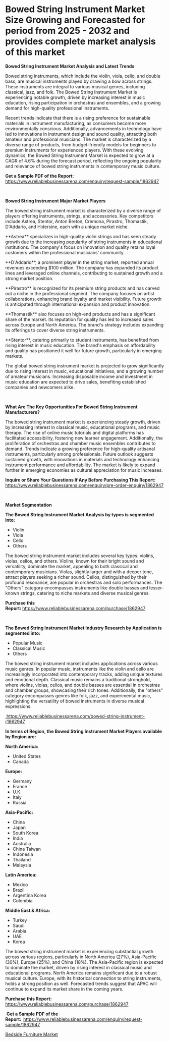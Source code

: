 <p><h1>Bowed String Instrument Market Size Growing and Forecasted for period from 2025 - 2032 and provides complete market analysis of this market</h1></p><p><strong>Bowed String Instrument Market Analysis and Latest Trends</strong></p>
<p><p>Bowed string instruments, which include the violin, viola, cello, and double bass, are musical instruments played by drawing a bow across strings. These instruments are integral to various musical genres, including classical, jazz, and folk. The Bowed String Instrument Market is experiencing notable growth, driven by increasing interest in music education, rising participation in orchestras and ensembles, and a growing demand for high-quality professional instruments. </p><p>Recent trends indicate that there is a rising preference for sustainable materials in instrument manufacturing, as consumers become more environmentally conscious. Additionally, advancements in technology have led to innovations in instrument design and sound quality, attracting both amateur and professional musicians. The market is characterized by a diverse range of products, from budget-friendly models for beginners to premium instruments for experienced players. With these evolving dynamics, the Bowed String Instrument Market is expected to grow at a CAGR of 4.6% during the forecast period, reflecting the ongoing popularity and relevance of bowed string instruments in contemporary music culture.</p></p>
<p><strong>Get a Sample PDF of the Report:&nbsp;</strong> <a href="https://www.reliablebusinessarena.com/enquiry/request-sample/1862947?utm_campaign=2136&utm_medium=2&utm_source=Github&utm_content=ia&utm_term=07022025&utm_id=bowed-string-instrument">https://www.reliablebusinessarena.com/enquiry/request-sample/1862947</a></p>
<p>&nbsp;</p>
<p><strong>Bowed String Instrument Major Market Players</strong></p>
<p><p>The bowed string instrument market is characterized by a diverse range of players offering instruments, strings, and accessories. Key competitors include Astrea, Stentor, Anton Breton, Cremona, Pirastro, Thomastik, D'Addario, and Hidersine, each with a unique market niche.</p><p>**Astrea** specializes in high-quality violin strings and has seen steady growth due to the increasing popularity of string instruments in educational institutions. The company's focus on innovation and quality retains loyal customers within the professional musicians' community.</p><p>**D'Addario**, a prominent player in the string market, reported annual revenues exceeding $100 million. The company has expanded its product lines and leveraged online channels, contributing to sustained growth and a strong market position.</p><p>**Pirastro** is recognized for its premium string products and has carved out a niche in the professional segment. The company focuses on artist collaborations, enhancing brand loyalty and market visibility. Future growth is anticipated through international expansion and product innovation.</p><p>**Thomastik** also focuses on high-end products and has a significant share of the market. Its reputation for quality has led to increased sales across Europe and North America. The brand's strategy includes expanding its offerings to cover diverse string instruments.</p><p>**Stentor**, catering primarily to student instruments, has benefited from rising interest in music education. The brand's emphasis on affordability and quality has positioned it well for future growth, particularly in emerging markets.</p><p>The global bowed string instrument market is projected to grow significantly due to rising interest in music, educational initiatives, and a growing number of amateur musicians. Increasing disposable income and investment in music education are expected to drive sales, benefiting established companies and newcomers alike.</p></p>
<p>&nbsp;</p>
<p><strong>What Are The Key Opportunities For Bowed String Instrument Manufacturers?</strong></p>
<p><p>The bowed string instrument market is experiencing steady growth, driven by increasing interest in classical music, educational programs, and music therapy. The rise of online music tutorials and digital platforms has facilitated accessibility, fostering new learner engagement. Additionally, the proliferation of orchestras and chamber music ensembles contributes to demand. Trends indicate a growing preference for high-quality artisanal instruments, particularly among professionals. Future outlook suggests sustained growth, with innovations in materials and technology enhancing instrument performance and affordability. The market is likely to expand further in emerging economies as cultural appreciation for music increases.</p></p>
<p><strong>Inquire or Share Your Questions If Any Before Purchasing This Report:</strong> <a href="https://www.reliablebusinessarena.com/enquiry/pre-order-enquiry/1862947?utm_campaign=2136&utm_medium=2&utm_source=Github&utm_content=ia&utm_term=07022025&utm_id=bowed-string-instrument">https://www.reliablebusinessarena.com/enquiry/pre-order-enquiry/1862947</a></p>
<p>&nbsp;</p>
<p><strong>Market Segmentation</strong></p>
<p><strong>The Bowed String Instrument Market Analysis by types is segmented into:</strong></p>
<p><ul><li>Violin</li><li>Viola</li><li>Cello</li><li>Others</li></ul></p>
<p><p>The bowed string instrument market includes several key types: violins, violas, cellos, and others. Violins, known for their bright sound and versatility, dominate the market, appealing to both classical and contemporary musicians. Violas, slightly larger and with a deeper tone, attract players seeking a richer sound. Cellos, distinguished by their profound resonance, are popular in orchestras and solo performances. The "Others" category encompasses instruments like double basses and lesser-known strings, catering to niche markets and diverse musical genres.</p></p>
<p><strong>Purchase this Report:&nbsp;</strong><a href="https://www.reliablebusinessarena.com/purchase/1862947?utm_campaign=2136&utm_medium=2&utm_source=Github&utm_content=ia&utm_term=07022025&utm_id=bowed-string-instrument">https://www.reliablebusinessarena.com/purchase/1862947</a></p>
<p>&nbsp;</p>
<p><strong>The Bowed String Instrument Market Industry Research by Application is segmented into:</strong></p>
<p><ul><li>Popular Music</li><li>Classical Music</li><li>Others</li></ul></p>
<p><p>The bowed string instrument market includes applications across various music genres. In popular music, instruments like the violin and cello are increasingly incorporated into contemporary tracks, adding unique textures and emotional depth. Classical music remains a traditional stronghold, where violins, violas, cellos, and double basses are essential in orchestras and chamber groups, showcasing their rich tones. Additionally, the "others" category encompasses genres like folk, jazz, and experimental music, highlighting the versatility of bowed instruments in diverse musical expressions.</p></p>
<p><a href="https://www.reliablebusinessarena.com/bowed-string-instrument-r1862947?utm_campaign=2136&utm_medium=2&utm_source=Github&utm_content=ia&utm_term=07022025&utm_id=bowed-string-instrument">&nbsp;https://www.reliablebusinessarena.com/bowed-string-instrument-r1862947</a></p>
<p><strong>In terms of Region, the Bowed String Instrument Market Players available by Region are:</strong></p>
<p>
    <p> <strong> North America: </strong>
        <ul>
            <li>United States</li>
            <li>Canada</li>
        </ul>
        </p> 
    <p> <strong> Europe: </strong>
        <ul>
            <li>Germany</li>
            <li>France</li>
            <li>U.K.</li>
            <li>Italy</li>
            <li>Russia</li>
        </ul>
        </p> 
    <p> <strong> Asia-Pacific: </strong>
        <ul>
            <li>China</li>
            <li>Japan</li>
            <li>South Korea</li>
            <li>India</li>
            <li>Australia</li>
            <li>China Taiwan</li>
            <li>Indonesia</li>
            <li>Thailand</li>
            <li>Malaysia</li>
        </ul>
        </p> 
    <p> <strong> Latin America: </strong>
        <ul>
            <li>Mexico</li>
            <li>Brazil</li>
            <li>Argentina Korea</li>
            <li>Colombia</li>
        </ul>
        </p> 
    <p> <strong> Middle East & Africa: </strong>
        <ul>
            <li>Turkey</li>
            <li>Saudi</li>
            <li>Arabia</li>
            <li>UAE</li>
            <li>Korea</li>
        </ul>
    </p>
    </p>
<p><p>The bowed string instrument market is experiencing substantial growth across various regions, particularly in North America (27%), Asia-Pacific (30%), Europe (25%), and China (18%). The Asia-Pacific region is expected to dominate the market, driven by rising interest in classical music and educational programs. North America remains significant due to a robust musical culture. Europe, with its historical connection to string instruments, holds a strong position as well. Forecasted trends suggest that APAC will continue to expand its market share in the coming years.</p></p>
<p><strong>Purchase this Report: </strong><a href="https://www.reliablebusinessarena.com/purchase/1862947?utm_campaign=2136&utm_medium=2&utm_source=Github&utm_content=ia&utm_term=07022025&utm_id=bowed-string-instrument">https://www.reliablebusinessarena.com/purchase/1862947</a></p>
<p>&nbsp;<strong>Get a Sample PDF of the Report:&nbsp;&nbsp;</strong><a href="https://www.reliablebusinessarena.com/enquiry/request-sample/1862947?utm_campaign=2136&utm_medium=2&utm_source=Github&utm_content=ia&utm_term=07022025&utm_id=bowed-string-instrument">https://www.reliablebusinessarena.com/enquiry/request-sample/1862947</a></p>
<p><strong></strong></p>
<p><p><a href="https://github.com/tona7vba/Market-Research-Report-List-1/blob/main/bedside-furniture-market.md?utm_campaign=2136&utm_medium=2&utm_source=Github&utm_content=ia&utm_term=07022025&utm_id=bowed-string-instrument">Bedside Furniture Market</a></p></p>